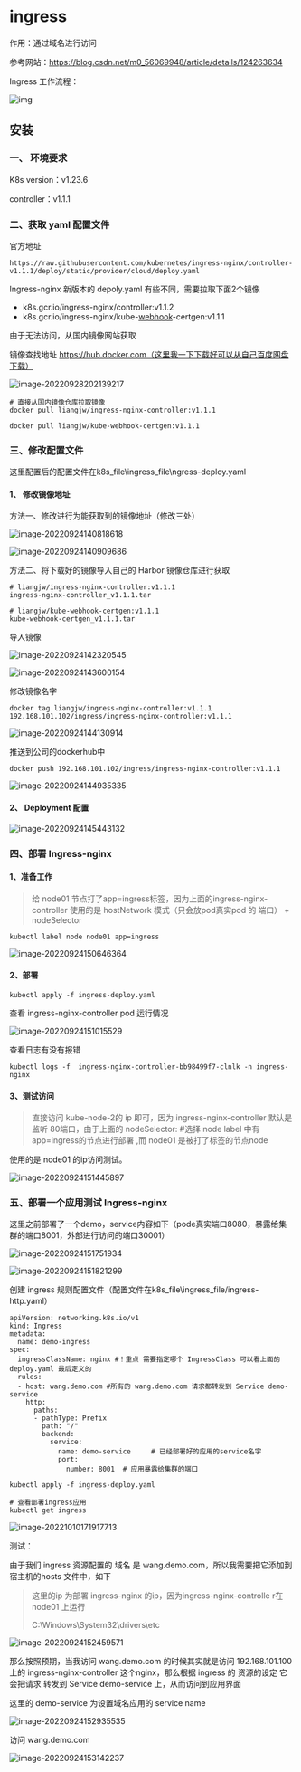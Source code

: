 # ingress

作用：通过域名进行访问

参考网站：https://blog.csdn.net/m0_56069948/article/details/124263634

Ingress 工作流程：

![img](https://img-blog.csdnimg.cn/img_convert/4421abbdc49aee42c0b5a8c88e17c5a6.png)

## 安装

### 一、 环境要求

K8s version：v1.23.6

controller：v1.1.1

### 二、获取 yaml 配置文件

官方地址 

```
https://raw.githubusercontent.com/kubernetes/ingress-nginx/controller-v1.1.1/deploy/static/provider/cloud/deploy.yaml
```

Ingress-nginx 新版本的 depoly.yaml 有些不同，需要拉取下面2个镜像

- k8s.gcr.io/ingress-nginx/controller:v1.1.2
- k8s.gcr.io/ingress-nginx/kube-[webhook](https://so.csdn.net/so/search?q=webhook&spm=1001.2101.3001.7020)-certgen:v1.1.1

由于无法访问，从国内镜像网站获取

镜像查找地址 https://hub.docker.com（这里我一下下载好可以从自己百度网盘下载）

![image-20220928202139217](images/image-20220928202139217.png)

```
# 直接从国内镜像仓库拉取镜像
docker pull liangjw/ingress-nginx-controller:v1.1.1

docker pull liangjw/kube-webhook-certgen:v1.1.1
```

### 三、修改配置文件

这里配置后的配置文件在k8s_file\ingress_file\ngress-deploy.yaml

#### 1、 修改镜像地址

方法一、修改进行为能获取到的镜像地址（修改三处）

![image-20220924140818618](images/image-20220924140818618.png)

![image-20220924140909686](images/image-20220924140909686.png)

方法二、将下载好的镜像导入自己的 Harbor 镜像仓库进行获取

```
# liangjw/ingress-nginx-controller:v1.1.1
ingress-nginx-controller_v1.1.1.tar  

# liangjw/kube-webhook-certgen:v1.1.1
kube-webhook-certgen_v1.1.1.tar
```

导入镜像

![image-20220924142320545](images/image-20220924142320545.png)

![image-20220924143600154](images/image-20220924143600154.png)

修改镜像名字

```
docker tag liangjw/ingress-nginx-controller:v1.1.1 192.168.101.102/ingress/ingress-nginx-controller:v1.1.1
```

![image-20220924144130914](images/image-20220924144130914.png)

推送到公司的dockerhub中

```
docker push 192.168.101.102/ingress/ingress-nginx-controller:v1.1.1
```

![image-20220924144935335](images/image-20220924144935335.png)

#### 2、 Deployment 配置

![image-20220924145443132](images/image-20220924145443132.png)

### 四、部署 Ingress-nginx

#### 1、准备工作

> 给 node01 节点打了app=ingress标签，因为上面的ingress-nginx-controller 使用的是 hostNetwork 模式（只会放pod真实pod 的 端口） + nodeSelector

```
kubectl label node node01 app=ingress 
```

![image-20220924150646364](images/image-20220924150646364.png)

#### 2、部署

```
kubectl apply -f ingress-deploy.yaml
```

查看 ingress-nginx-controller pod 运行情况

![image-20220924151015529](images/image-20220924151015529.png)

查看日志有没有报错

```
kubectl logs -f  ingress-nginx-controller-bb98499f7-clnlk -n ingress-nginx
```

#### 3、测试访问

> 直接访问 kube-node-2的 ip 即可，因为 ingress-nginx-controller 默认是 监听 80端口，由于上面的 nodeSelector: #选择 node label 中有 app=ingress的节点进行部署 ,而 node01 是被打了标签的节点node

使用的是 node01 的ip访问测试。

![image-20220924151445897](images/image-20220924151445897.png)

### 五、部署一个应用测试 Ingress-nginx

这里之前部署了一个demo，service内容如下（pode真实端口8080，暴露给集群的端口8001，外部进行访问的端口30001）

![image-20220924151751934](images/image-20220924151751934.png)

![image-20220924151821299](images/image-20220924151821299.png)

创建 ingress 规则配置文件（配置文件在k8s_file\ingress_file/ingress-http.yaml）

```
apiVersion: networking.k8s.io/v1
kind: Ingress
metadata:
  name: demo-ingress
spec:
  ingressClassName: nginx #！重点 需要指定哪个 IngressClass 可以看上面的 deploy.yaml 最后定义的
  rules:
  - host: wang.demo.com #所有的 wang.demo.com 请求都转发到 Service demo-service
    http:
      paths:
      - pathType: Prefix
        path: "/"
        backend:
          service:
            name: demo-service     # 已经部署好的应用的service名字
            port: 
              number: 8001  # 应用暴露给集群的端口

```

```
kubectl apply -f ingress-deploy.yaml
```

```
# 查看部署ingress应用
kubectl get ingress
```

![image-20221010171917713](images/image-20221010171917713.png)

测试：

由于我们 ingress 资源配置的 域名 是 wang.demo.com，所以我需要把它添加到 宿主机的hosts 文件中，如下

> 这里的ip 为部署 ingress-nginx 的ip，因为ingress-nginx-controlle r在node01 上运行
>
> C:\Windows\System32\drivers\etc

![image-20220924152459571](images/image-20220924152459571.png)

那么按照预期，当我访问 wang.demo.com 的时候其实就是访问 192.168.101.100 上的 ingress-nginx-controller 这个nginx，那么根据 ingress 的 资源的设定 它会把请求 转发到 Service demo-service 上，从而访问到应用界面

这里的 demo-service 为设置域名应用的 service name

![image-20220924152935535](images/image-20220924152935535.png)

访问 wang.demo.com

![image-20220924153142237](images/image-20220924153142237.png)